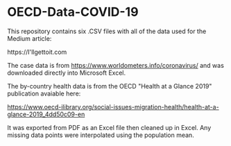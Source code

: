 # OECD-Data-COVID-19

This repository contains six .CSV files with all of the data used for the Medium article:

https://I'llgettoit.com

The case data is from https://www.worldometers.info/coronavirus/ and was downloaded directly into Microsoft Excel.

The by-country health data is from the OECD "Health at a Glance 2019" publication avaiable here:

https://www.oecd-ilibrary.org/social-issues-migration-health/health-at-a-glance-2019_4dd50c09-en

It was exported from PDF as an Excel file then cleaned up in Excel.  Any missing data points were interpolated using the population mean.

